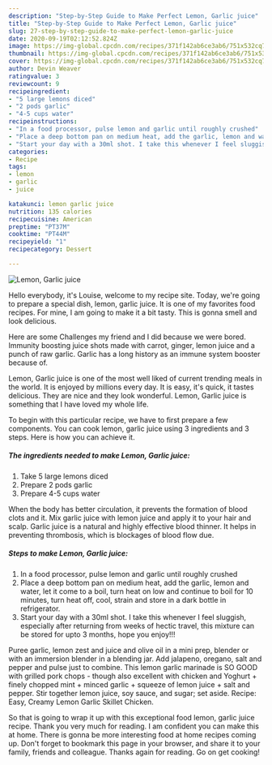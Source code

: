 ```yaml
---
description: "Step-by-Step Guide to Make Perfect Lemon, Garlic juice"
title: "Step-by-Step Guide to Make Perfect Lemon, Garlic juice"
slug: 27-step-by-step-guide-to-make-perfect-lemon-garlic-juice
date: 2020-09-19T02:12:52.824Z
image: https://img-global.cpcdn.com/recipes/371f142ab6ce3ab6/751x532cq70/lemon-garlic-juice-recipe-main-photo.jpg
thumbnail: https://img-global.cpcdn.com/recipes/371f142ab6ce3ab6/751x532cq70/lemon-garlic-juice-recipe-main-photo.jpg
cover: https://img-global.cpcdn.com/recipes/371f142ab6ce3ab6/751x532cq70/lemon-garlic-juice-recipe-main-photo.jpg
author: Devin Weaver
ratingvalue: 3
reviewcount: 9
recipeingredient:
- "5 large lemons diced"
- "2 pods garlic"
- "4-5 cups water"
recipeinstructions:
- "In a food processor, pulse lemon and garlic until roughly crushed"
- "Place a deep bottom pan on medium heat, add the garlic, lemon and water, let it come to a boil, turn heat on low and continue to boil for 10 minutes, turn heat off, cool, strain and store in a dark bottle in refrigerator."
- "Start your day with a 30ml shot. I take this whenever I feel sluggish, especially after returning from weeks of hectic travel, this mixture can be stored for upto 3 months, hope you enjoy!!!"
categories:
- Recipe
tags:
- lemon
- garlic
- juice

katakunci: lemon garlic juice 
nutrition: 135 calories
recipecuisine: American
preptime: "PT37M"
cooktime: "PT44M"
recipeyield: "1"
recipecategory: Dessert

---
```



![Lemon, Garlic juice](https://img-global.cpcdn.com/recipes/371f142ab6ce3ab6/751x532cq70/lemon-garlic-juice-recipe-main-photo.jpg)

Hello everybody, it's Louise, welcome to my recipe site. Today, we're going to prepare a special dish, lemon, garlic juice. It is one of my favorites food recipes. For mine, I am going to make it a bit tasty. This is gonna smell and look delicious.

Here are some Challenges my friend and I did because we were bored. Immunity boosting juice shots made with carrot, ginger, lemon juice and a punch of raw garlic. Garlic has a long history as an immune system booster because of.

Lemon, Garlic juice is one of the most well liked of current trending meals in the world. It is enjoyed by millions every day. It is easy, it's quick, it tastes delicious. They are nice and they look wonderful. Lemon, Garlic juice is something that I have loved my whole life.


To begin with this particular recipe, we have to first prepare a few components. You can cook lemon, garlic juice using 3 ingredients and 3 steps. Here is how you can achieve it.

<!--inarticleads1-->

##### The ingredients needed to make Lemon, Garlic juice:

1. Take 5 large lemons diced
1. Prepare 2 pods garlic
1. Prepare 4-5 cups water


When the body has better circulation, it prevents the formation of blood clots and it. Mix garlic juice with lemon juice and apply it to your hair and scalp. Garlic juice is a natural and highly effective blood thinner. It helps in preventing thrombosis, which is blockages of blood flow due. 

<!--inarticleads2-->

##### Steps to make Lemon, Garlic juice:

1. In a food processor, pulse lemon and garlic until roughly crushed
1. Place a deep bottom pan on medium heat, add the garlic, lemon and water, let it come to a boil, turn heat on low and continue to boil for 10 minutes, turn heat off, cool, strain and store in a dark bottle in refrigerator.
1. Start your day with a 30ml shot. I take this whenever I feel sluggish, especially after returning from weeks of hectic travel, this mixture can be stored for upto 3 months, hope you enjoy!!!


Puree garlic, lemon zest and juice and olive oil in a mini prep, blender or with an immersion blender in a blending jar. Add jalapeno, oregano, salt and pepper and pulse just to combine. This lemon garlic marinade is SO GOOD with grilled pork chops - though also excellent with chicken and Yoghurt + finely chopped mint + minced garlic + squeeze of lemon juice + salt and pepper. Stir together lemon juice, soy sauce, and sugar; set aside. Recipe: Easy, Creamy Lemon Garlic Skillet Chicken. 

So that is going to wrap it up with this exceptional food lemon, garlic juice recipe. Thank you very much for reading. I am confident you can make this at home. There is gonna be more interesting food at home recipes coming up. Don't forget to bookmark this page in your browser, and share it to your family, friends and colleague. Thanks again for reading. Go on get cooking!
